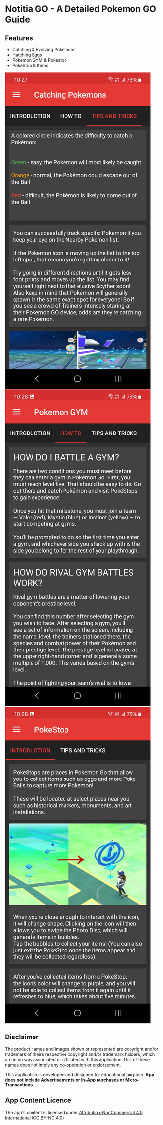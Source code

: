 # Notitia GO - A Detailed Pokemon GO Guide

## Features

* Catching & Evolving Pokemons
* Hatching Eggs
* Pokemon GYM & Pokestop
* PokeStop & Items

![](screenshots/Screenshot_1.jpg)
![](screenshots/Screenshot_2.jpg)
![](screenshots/Screenshot_3.jpg)

## Disclaimer

The product names and images shown or represented are copyright and/or trademark of theirs respective copyright and/or trademark holders, which are in no way associated or affiliated with this application. Use of these names does not imply any co-operation or endorsement.

This application is developed and designed for educational purpose. **App does not include Advertisements or In-App purchases or Micro-Transactions.**

## App Content Licence

The app's content is licensed under [Attribution-NonCommercial 4.0 International (CC BY-NC 4.0)](https://creativecommons.org/licenses/by-nc/4.0/)

